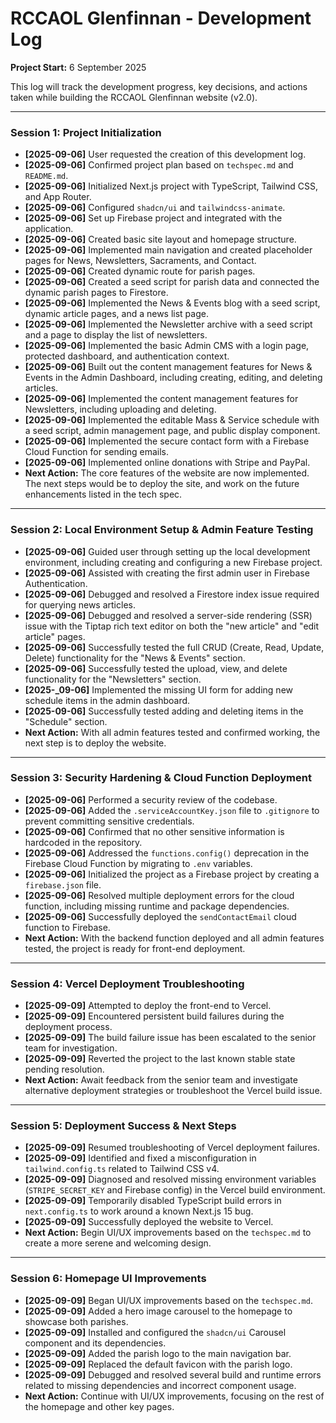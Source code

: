 # RCCAOL Glenfinnan - Development Log

**Project Start:** 6 September 2025

This log will track the development progress, key decisions, and actions taken while building the RCCAOL Glenfinnan website (v2.0).

---

### Session 1: Project Initialization

*   **[2025-09-06]** User requested the creation of this development log.
*   **[2025-09-06]** Confirmed project plan based on `techspec.md` and `README.md`.
*   **[2025-09-06]** Initialized Next.js project with TypeScript, Tailwind CSS, and App Router.
*   **[2025-09-06]** Configured `shadcn/ui` and `tailwindcss-animate`.
*   **[2025-09-06]** Set up Firebase project and integrated with the application.
*   **[2025-09-06]** Created basic site layout and homepage structure.
*   **[2025-09-06]** Implemented main navigation and created placeholder pages for News, Newsletters, Sacraments, and Contact.
*   **[2025-09-06]** Created dynamic route for parish pages.
*   **[2025-09-06]** Created a seed script for parish data and connected the dynamic parish pages to Firestore.
*   **[2025-09-06]** Implemented the News & Events blog with a seed script, dynamic article pages, and a news list page.
*   **[2025-09-06]** Implemented the Newsletter archive with a seed script and a page to display the list of newsletters.
*   **[2025-09-06]** Implemented the basic Admin CMS with a login page, protected dashboard, and authentication context.
*   **[2025-09-06]** Built out the content management features for News & Events in the Admin Dashboard, including creating, editing, and deleting articles.
*   **[2025-09-06]** Implemented the content management features for Newsletters, including uploading and deleting.
*   **[2025-09-06]** Implemented the editable Mass & Service schedule with a seed script, admin management page, and public display component.
*   **[2025-09-06]** Implemented the secure contact form with a Firebase Cloud Function for sending emails.
*   **[2025-09-06]** Implemented online donations with Stripe and PayPal.
*   **Next Action:** The core features of the website are now implemented. The next steps would be to deploy the site, and work on the future enhancements listed in the tech spec.

---

### Session 2: Local Environment Setup & Admin Feature Testing

*   **[2025-09-06]** Guided user through setting up the local development environment, including creating and configuring a new Firebase project.
*   **[2025-09-06]** Assisted with creating the first admin user in Firebase Authentication.
*   **[2025-09-06]** Debugged and resolved a Firestore index issue required for querying news articles.
*   **[2025-09-06]** Debugged and resolved a server-side rendering (SSR) issue with the Tiptap rich text editor on both the "new article" and "edit article" pages.
*   **[2025-09-06]** Successfully tested the full CRUD (Create, Read, Update, Delete) functionality for the "News & Events" section.
*   **[2025-09-06]** Successfully tested the upload, view, and delete functionality for the "Newsletters" section.
*   **[2025-_09-06]** Implemented the missing UI form for adding new schedule items in the admin dashboard.
*   **[2025-09-06]** Successfully tested adding and deleting items in the "Schedule" section.
*   **Next Action:** With all admin features tested and confirmed working, the next step is to deploy the website.

---

### Session 3: Security Hardening & Cloud Function Deployment

*   **[2025-09-06]** Performed a security review of the codebase.
*   **[2025-09-06]** Added the `.serviceAccountKey.json` file to `.gitignore` to prevent committing sensitive credentials.
*   **[2025-09-06]** Confirmed that no other sensitive information is hardcoded in the repository.
*   **[2025-09-06]** Addressed the `functions.config()` deprecation in the Firebase Cloud Function by migrating to `.env` variables.
*   **[2025-09-06]** Initialized the project as a Firebase project by creating a `firebase.json` file.
*   **[2025-09-06]** Resolved multiple deployment errors for the cloud function, including missing runtime and package dependencies.
*   **[2025-09-06]** Successfully deployed the `sendContactEmail` cloud function to Firebase.
*   **Next Action:** With the backend function deployed and all admin features tested, the project is ready for front-end deployment.

---

### Session 4: Vercel Deployment Troubleshooting

*   **[2025-09-09]** Attempted to deploy the front-end to Vercel.
*   **[2025-09-09]** Encountered persistent build failures during the deployment process.
*   **[2025-09-09]** The build failure issue has been escalated to the senior team for investigation.
*   **[2025-09-09]** Reverted the project to the last known stable state pending resolution.
*   **Next Action:** Await feedback from the senior team and investigate alternative deployment strategies or troubleshoot the Vercel build issue.

---

### Session 5: Deployment Success & Next Steps

*   **[2025-09-09]** Resumed troubleshooting of Vercel deployment failures.
*   **[2025-09-09]** Identified and fixed a misconfiguration in `tailwind.config.ts` related to Tailwind CSS v4.
*   **[2025-09-09]** Diagnosed and resolved missing environment variables (`STRIPE_SECRET_KEY` and Firebase config) in the Vercel build environment.
*   **[2025-09-09]** Temporarily disabled TypeScript build errors in `next.config.ts` to work around a known Next.js 15 bug.
*   **[2025-09-09]** Successfully deployed the website to Vercel.
*   **Next Action:** Begin UI/UX improvements based on the `techspec.md` to create a more serene and welcoming design.

---

### Session 6: Homepage UI Improvements

*   **[2025-09-09]** Began UI/UX improvements based on the `techspec.md`.
*   **[2025-09-09]** Added a hero image carousel to the homepage to showcase both parishes.
*   **[2025-09-09]** Installed and configured the `shadcn/ui` Carousel component and its dependencies.
*   **[2025-09-09]** Added the parish logo to the main navigation bar.
*   **[2025-09-09]** Replaced the default favicon with the parish logo.
*   **[2025-09-09]** Debugged and resolved several build and runtime errors related to missing dependencies and incorrect component usage.
*   **Next Action:** Continue with UI/UX improvements, focusing on the rest of the homepage and other key pages.
